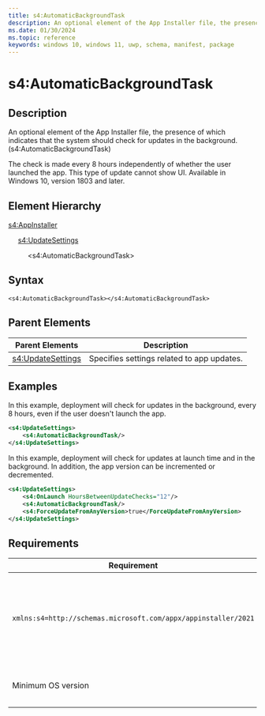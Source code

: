 ```yaml
---
title: s4:AutomaticBackgroundTask
description: An optional element of the App Installer file, the presence of which indicates that the system should check for updates in the background. (s4:AutomaticBackgroundTask)
ms.date: 01/30/2024
ms.topic: reference
keywords: windows 10, windows 11, uwp, schema, manifest, package 
---
```


# s4:AutomaticBackgroundTask

## Description

An optional element of the App Installer file, the presence of which indicates that the system should check for updates in the background. (s4:AutomaticBackgroundTask)

The check is made every 8 hours independently of whether the user launched the app. This type of update cannot show UI. Available in Windows 10, version 1803 and later. 

## Element Hierarchy

[s4:AppInstaller](element-s4-appinstaller.md)

&nbsp;&nbsp;&nbsp;&nbsp; [s4:UpdateSettings](element-s4-updatesettings.md)

&nbsp;&nbsp;&nbsp;&nbsp; &nbsp;&nbsp;&nbsp;&nbsp;  &lt;s4:AutomaticBackgroundTask&gt;

## Syntax

```syntax
<s4:AutomaticBackgroundTask></s4:AutomaticBackgroundTask>
```

## Parent Elements

| Parent Elements | Description |
|-----------------|-------------|
| [s4:UpdateSettings](element-s4-updatesettings.md) | Specifies settings related to app updates. |

## Examples

In this example, deployment will check for updates in the background, every 8 hours, even if the user doesn't launch the app.

``` xml  
<s4:UpdateSettings>
    <s4:AutomaticBackgroundTask/>
</s4:UpdateSettings>
```

In this example, deployment will check for updates at launch time and in the background. In addition, the app version can be incremented or decremented.

``` xml  
<s4:UpdateSettings>
    <s4:OnLaunch HoursBetweenUpdateChecks="12"/>
    <s4:AutomaticBackgroundTask/>
    <s4:ForceUpdateFromAnyVersion>true</ForceUpdateFromAnyVersion>
</s4:UpdateSettings>
```

## Requirements

| Requirement | Value |
| ---------------| -------------------------------------------------------------|
| `xmlns:s4=http://schemas.microsoft.com/appx/appinstaller/2021` | This namespace is required for features introduced in Windows version 21H2 build 22000 |
| Minimum OS version | Windows version 21H2 build 22000 |

